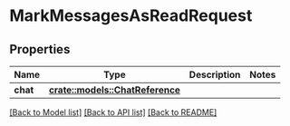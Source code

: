 # MarkMessagesAsReadRequest

## Properties

Name | Type | Description | Notes
------------ | ------------- | ------------- | -------------
**chat** | [**crate::models::ChatReference**](ChatReference.md) |  | 

[[Back to Model list]](../README.md#documentation-for-models) [[Back to API list]](../README.md#documentation-for-api-endpoints) [[Back to README]](../README.md)


